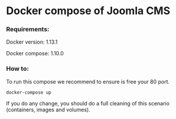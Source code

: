 # Docker compose of Joomla CMS

### Requirements:

Docker version: 1.13.1

Docker compose: 1.10.0

### How to:
To run this compose we recommend to ensure is free your 80 port.
```
docker-compose up
```

If you do any change, you should do a full cleaning of this scenario (containers, images and volumes).

